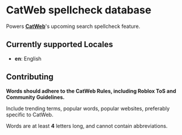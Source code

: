 # CatWeb spellcheck database

Powers **[CatWeb](https://www.roblox.com/games/16855862021/CatWeb-Make-a-Website)**'s upcoming search spellcheck feature.

## Currently supported Locales
- **en**: English

## Contributing
**Words should adhere to the CatWeb Rules, including Roblox ToS and Community Guidelines.**

Include trending terms, popular words, popular websites, preferably specific to CatWeb.

Words are at least **4** letters long, and cannot contain abbreviations.
